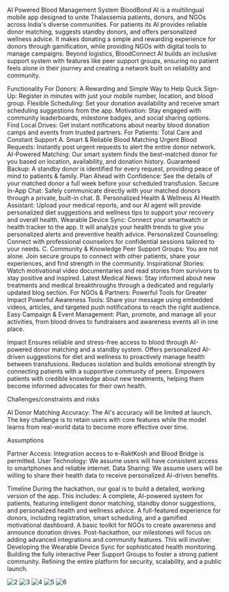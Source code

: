 AI Powered Blood Management System
BloodBond AI is a multilingual mobile app designed to unite Thalassemia patients, donors, and NGOs across India's diverse communities. For patients its AI provides reliable donor matching, suggests standby donors, and offers personalized wellness advice. It makes donating a simple and rewarding experience for donors through gamification, while providing NGOs with digital tools to manage campaigns. Beyond logistics, BloodConnect AI builds an inclusive support system with features like peer support groups, ensuring no patient feels alone in their journey and creating a network built on reliability and community.

Functionality
For Donors: A Rewarding and Simple Way to Help
Quick Sign-Up: Register in minutes with just your mobile number, location, and blood group.
Flexible Scheduling: Set your donation availability and receive smart scheduling suggestions from the app.
Motivation: Stay engaged with community leaderboards, milestone badges, and social sharing options.
Find Local Drives: Get instant notifications about nearby blood donation camps and events from trusted partners.
For Patients: Total Care and Constant Support
 A. Smart & Reliable Blood Matching
Urgent Blood Requests: Instantly post urgent requests to alert the entire donor network.
AI-Powered Matching: Our smart system finds the best-matched donor for you based on location, availability, and donation history.
Guaranteed Backup: A standby donor is identified for every request, providing peace of mind to patients & family.
Plan Ahead with Confidence: See the details of your matched donor a full week before your scheduled transfusion.
Secure In-App Chat: Safely communicate directly with your matched donors through a private, built-in chat.
 B. Personalized Health & Wellness
AI Health Assistant: Upload your medical reports, and our AI agent will provide personalized diet suggestions and wellness tips to support your recovery and overall health.
Wearable Device Sync: Connect your smartwatch or health tracker to the app. It will analyze your health trends to give you personalized alerts and preventive health advice.
Personalized Counseling: Connect with professional counselors for confidential sessions tailored to your needs.
 C. Community & Knowledge
Peer Support Groups: You are not alone. Join secure groups to connect with other patients, share your experiences, and find strength in the community.
Inspirational Stories: Watch motivational video documentaries and read stories from survivors to stay positive and inspired.
Latest Medical News: Stay informed about new treatments and medical breakthroughs through a dedicated and regularly updated blog section.
For NGOs & Partners: Powerful Tools for Greater Impact
Powerful Awareness Tools: Share your message using embedded videos, articles, and targeted push notifications to reach the right audience.
Easy Campaign & Event Management: Plan, promote, and manage all your activities, from blood drives to fundraisers and awareness events all in one place.

Impact
Ensures reliable and stress-free access to blood through AI-powered donor matching and a standby system.
Offers personalized AI-driven suggestions for diet and wellness to proactively manage health between transfusions.
Reduces isolation and builds emotional strength by connecting patients with a supportive community of peers.
Empowers patients with credible knowledge about new treatments, helping them become informed advocates for their own health.

Challenges/constraints and risks

AI Donor Matching Accuracy: The AI's accuracy will be limited at launch. The key challenge is to retain users with core features while the model learns from real-world data to become more effective over time.

Assumptions

Partner Access: Integration access to e-RaktKosh and Blood Bridge is permitted.
User Technology: We assume users will have consistent access to smartphones and reliable internet.
Data Sharing: We assume users will be willing to share their health data to receive personalized AI-driven benefits.

Timeline
During the hackathon, our goal is to build a detailed, working version of the app. This includes:
A complete, AI-powered system for patients, featuring intelligent donor matching, standby donor suggestions, and personalized health and wellness advice.
A full-featured experience for donors, including registration, smart scheduling, and a gamified motivational dashboard.
A basic toolkit for NGOs to create awareness and announce donation drives.
Post-hackathon, our milestones will focus on adding advanced integrations and community features. This will involve:
Developing the Wearable Device Sync for sophisticated health monitoring.
Building the fully interactive Peer Support Groups to foster a strong patient community.
Refining the entire platform for security, scalability, and a public launch.




![2](https://github.com/user-attachments/assets/d468dc89-b04f-4101-9aaf-eccc9671e8b2) 
![3](https://github.com/user-attachments/assets/fe51cdb7-df02-4ae9-a987-3a870fa2e766) 
![4](https://github.com/user-attachments/assets/c0ae4bff-aac8-4bdb-81bc-2dae64db17b7) 
![5](https://github.com/user-attachments/assets/7e552b34-8289-403e-b34c-a9cee8f04f56) 
![6](https://github.com/user-attachments/assets/efadbabc-d7d2-4f9b-878b-360bf574c0fa)







